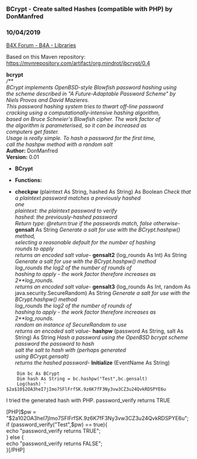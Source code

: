### BCrypt - Create salted Hashes (compatible with PHP) by DonManfred
### 10/04/2019
[B4X Forum - B4A - Libraries](https://www.b4x.com/android/forum/threads/110179/)

Based on this Maven repository:  
<https://mvnrepository.com/artifact/org.mindrot/jbcrypt/0.4>  
  
**bcrypt**  
*/\*\*  
 BCrypt implements OpenBSD-style Blowfish password hashing using  
 the scheme described in "A Future-Adaptable Password Scheme" by  
 Niels Provos and David Mazieres.  
 This password hashing system tries to thwart off-line password  
 cracking using a computationally-intensive hashing algorithm,  
 based on Bruce Schneier's Blowfish cipher. The work factor of  
 the algorithm is parameterised, so it can be increased as  
 computers get faster.  
 Usage is really simple. To hash a password for the first time,  
 call the hashpw method with a random salt*  
**Author:** DonManfred  
**Version:** 0.01  

- **BCrypt**

- **Functions:**

- **checkpw** (plaintext As String, hashed As String) As Boolean
*Check that a plaintext password matches a previously hashed  
 one  
plaintext: the plaintext password to verify  
hashed: the previously-hashed password  
Return type: @return:true if the passwords match, false otherwise*- **gensalt** As String
*Generate a salt for use with the BCrypt.hashpw() method,  
 selecting a reasonable default for the number of hashing  
 rounds to apply  
 returns an encoded salt value*- **gensalt2** (log\_rounds As Int) As String
*Generate a salt for use with the BCrypt.hashpw() method  
 log\_rounds the log2 of the number of rounds of  
 hashing to apply - the work factor therefore increases as  
 2\*\*log\_rounds.  
 returns an encoded salt value*- **gensalt3** (log\_rounds As Int, random As java.security.SecureRandom) As String
*Generate a salt for use with the BCrypt.hashpw() method  
 log\_rounds the log2 of the number of rounds of  
 hashing to apply - the work factor therefore increases as  
 2\*\*log\_rounds.  
 random an instance of SecureRandom to use  
 returns an encoded salt value*- **hashpw** (password As String, salt As String) As String
*Hash a password using the OpenBSD bcrypt scheme  
 password the password to hash  
 salt the salt to hash with (perhaps generated  
 using BCrypt.gensalt)  
 returns the hashed password*- **Initialize** (EventName As String)

  

```B4X
    Dim bc As BCrypt  
    Dim hash As String = bc.hashpw("Test",bc.gensalt)  
    Log(hash) ' $2a$10$2OA3heI7jImo7SFlFrfSK.9z6K7fF3Ny3vw3CZ3u24QvkRDSPYE6u
```

  
I tried the generated hash with PHP. password\_verify returns TRUE  
  
[PHP]$pw = "$2a$10$2OA3heI7jImo7SFlFrfSK.9z6K7fF3Ny3vw3CZ3u24QvkRDSPYE6u";  
if (password\_verify("Test",$pw) == true){  
 echo "password\_verify returns TRUE";  
} else {  
 echo "password\_verify returns FALSE";  
}[/PHP]